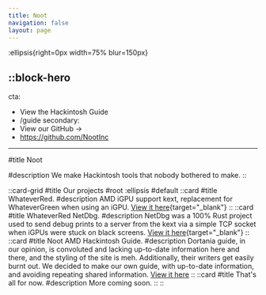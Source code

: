 ```yaml
---
title: Noot
navigation: false
layout: page
---
```


:ellipsis{right=0px width=75% blur=150px}

::block-hero
---
cta:
  - View the Hackintosh Guide
  - /guide
secondary:
  - View our GitHub →
  - https://github.com/NootInc
---

#title
Noot

#description
We make Hackintosh tools that nobody bothered to make.
::

::card-grid
#title
Our projects
#root
:ellipsis
#default
  ::card
  #title
  WhateverRed.
  #description
  AMD iGPU support kext, replacement for WhateverGreen when using an iGPU. [View it here](https://github.com/NootInc/WhateverRed){target="_blank"}
  ::
  ::card
  #title
  WhateverRed NetDbg.
  #description
  NetDbg was a 100% Rust project used to send debug prints to a server from the kext via a simple TCP socket when iGPUs were stuck on black screens. [View it here](https://github.com/NootInc/WhateverRed-NETDBG){target="_blank"}
  ::
  ::card
  #title
  Noot AMD Hackintosh Guide.
  #description
  Dortania guide, in our opinion, is convoluted and lacking up-to-date information here and there, and the styling of the site is meh. Additionally, their writers get easily burnt out. We decided to make our own guide, with up-to-date information, and avoiding repeating shared information. [View it here](/guide)
  ::
  ::card
  #title
  That's all for now.
  #description
  More coming soon.
  ::
::
